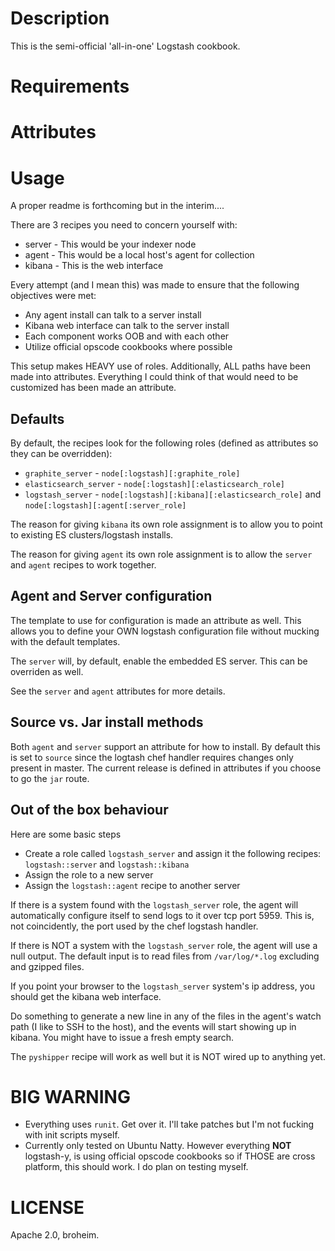 Description
===========
This is the semi-official 'all-in-one' Logstash cookbook.

Requirements
============

Attributes
==========

Usage
=====
A proper readme is forthcoming but in the interim....

There are 3 recipes you need to concern yourself with:

* server - This would be your indexer node
* agent - This would be a local host's agent for collection
* kibana - This is the web interface

Every attempt (and I mean this) was made to ensure that the following objectives were met:

* Any agent install can talk to a server install
* Kibana web interface can talk to the server install
* Each component works OOB and with each other
* Utilize official opscode cookbooks where possible

This setup makes HEAVY use of roles. Additionally, ALL paths have been made into attributes. Everything I could think of that would need to be customized has been made an attribute.

## Defaults
By default, the recipes look for the following roles (defined as attributes so they can be overridden):

* `graphite_server` - `node[:logstash][:graphite_role]`
* `elasticsearch_server` - `node[:logstash][:elasticsearch_role]`
* `logstash_server` - `node[:logstash][:kibana][:elasticsearch_role]` and `node[:logstash][:agent[:server_role]`

The reason for giving `kibana` its own role assignment is to allow you to point to existing ES clusters/logstash installs.

The reason for giving `agent` its own role assignment is to allow the `server` and `agent` recipes to work together.

## Agent and Server configuration
The template to use for configuration is made an attribute as well. This allows you to define your OWN logstash configuration file without mucking with the default templates.

The `server` will, by default, enable the embedded ES server. This can be overriden as well.

See the `server` and `agent` attributes for more details.

## Source vs. Jar install methods
Both `agent` and `server` support an attribute for how to install. By default this is set to `source` since the logtash chef handler requires changes only present in master. The current release is defined in attributes if you choose to go the `jar` route.

## Out of the box behaviour
Here are some basic steps

* Create a role called `logstash_server` and assign it the following recipes: `logstash::server` and `logstash::kibana`
* Assign the role to a new server
* Assign the `logstash::agent` recipe to another server

If there is a system found with the `logstash_server` role, the agent will automatically configure itself to send logs to it over tcp port 5959. This is, not coincidently, the port used by the chef logstash handler.

If there is NOT a system with the `logstash_server` role, the agent will use a null output. The default input is to read files from `/var/log/*.log` excluding and gzipped files.

If you point your browser to the `logstash_server` system's ip address, you should get the kibana web interface.

Do something to generate a new line in any of the files in the agent's watch path (I like to SSH to the host), and the events will start showing up in kibana. You might have to issue a fresh empty search.

The `pyshipper` recipe will work as well but it is NOT wired up to anything yet.

# BIG WARNING

* Everything uses `runit`. Get over it. I'll take patches but I'm not fucking with init scripts myself.
* Currently only tested on Ubuntu Natty. However everything **NOT** logstash-y, is using official opscode cookbooks so if THOSE are cross platform, this should work. I do plan on testing myself.

# LICENSE
Apache 2.0, broheim.
